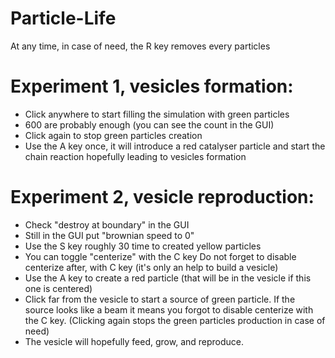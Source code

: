# Particle-Life

At any time, in case of need, the R key removes every particles

# Experiment 1, vesicles formation:
* Click anywhere to start filling the simulation with green particles
* 600 are probably enough (you can see the count in the GUI)
* Click again to stop green particles creation
* Use the A key once, it will introduce a red catalyser particle and start the chain reaction hopefully leading to vesicles formation

# Experiment 2, vesicle reproduction:
* Check "destroy at boundary" in the GUI
* Still in the GUI put "brownian speed to 0"
* Use the S key roughly 30 time to created yellow particles
* You can toggle "centerize" with the C key
Do not forget to disable centerize after, with C key (it's only an help to build a vesicle)
* Use the A key to create a red particle (that will be in the vesicle if this one is centered)
* Click far from the vesicle to start a source of green particle.
If the source looks like a beam it means you forgot to disable centerize with the C key.
(Clicking again stops the green particles production in case of need)
* The vesicle will hopefully feed, grow, and reproduce.


